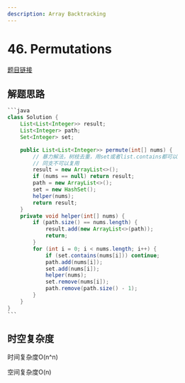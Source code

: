 ```yaml
---
description: Array Backtracking
---
```


# 46. Permutations

[题目链接](https://leetcode.com/problems/permutations/description/)

## 解题思路

````java
```java
class Solution {
    List<List<Integer>> result;
    List<Integer> path;
    Set<Integer> set;

    public List<List<Integer>> permute(int[] nums) {
        // 暴力解法，树枝去重，用set或者list.contains都可以
        // 同支不可以复用
        result = new ArrayList<>();
        if (nums == null) return result;
        path = new ArrayList<>();
        set = new HashSet();
        helper(nums);
        return result;
    }
    private void helper(int[] nums) {
        if (path.size() == nums.length) {
            result.add(new ArrayList<>(path));
            return;
        }
        for (int i = 0; i < nums.length; i++) {
            if (set.contains(nums[i])) continue;
            path.add(nums[i]);
            set.add(nums[i]);
            helper(nums);
            set.remove(nums[i]);
            path.remove(path.size() - 1);
        }
    }
}
```
````

## 时空复杂度

时间复杂度O(n^n)

空间复杂度O(n)


